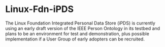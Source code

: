 # Linux-Fdn-iPDS
The Linux Foundation Integrated Personal Data Store (iPDS) is currently using an early draft version of the IEEE Person Ontology in its testbed and plans to be an environment for test and demonstration, plus possible implementation if a User Group of early adopters can be recruited.   
